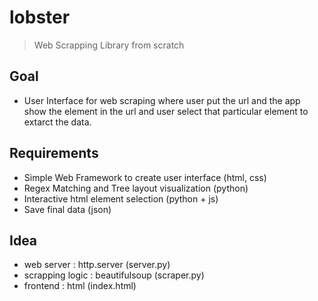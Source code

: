 # lobster
> Web Scrapping Library from scratch

## Goal
- User Interface for web scraping where user put the url and the app show the element in the url and user select that particular element to extarct the data.

## Requirements

- Simple Web Framework to create user interface (html, css)
- Regex Matching and Tree layout visualization (python)
- Interactive html element selection (python + js)
- Save final data (json)

## Idea

- web server : http.server (server.py)
- scrapping logic : beautifulsoup (scraper.py)
- frontend : html (index.html)
